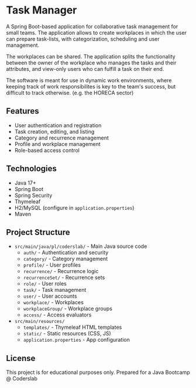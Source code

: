 # Task Manager

A Spring Boot-based application for collaborative task management for small teams. The application allows to create workplaces in which the user can prepare task-lists, with categorization, scheduling and user management.

The workplaces can be shared. The application splits the functionality between the owner of the workplace who manages the tasks and their attributes, and view-only users who can fulfill a task on their end.

The software is meant for use in dynamic work environments, where keeping track of work responsibilites is key to the team's success, but difficult to track otherwise. (e.g. the HORECA sector)

## Features

- User authentication and registration
- Task creation, editing, and listing
- Category and recurrence management
- Profile and workplace management
- Role-based access control

## Technologies

- Java 17+
- Spring Boot
- Spring Security
- Thymeleaf
- H2/MySQL (configure in `application.properties`)
- Maven

## Project Structure

- `src/main/java/pl/coderslab/` - Main Java source code
  - `auth/` - Authentication and security
  - `category/` - Category management
  - `profile/` - User profiles
  - `recurrence/` - Recurrence logic
  - `recurrenceSet/` - Recurrence sets
  - `role/` - User roles
  - `task/` - Task management
  - `user/` - User accounts
  - `workplace/` - Workplaces
  - `workplaceGroup/` - Workplace groups
  - `access/` - Access evaluators
- `src/main/resources/`
  - `templates/` - Thymeleaf HTML templates
  - `static/` - Static resources (CSS, JS)
  - `application.properties` - App configuration

## License
This project is for educational purposes only.
Prepared for a Java Bootcamp @ Coderslab
